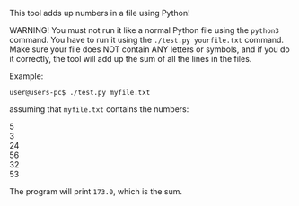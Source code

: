 This tool adds up numbers in a file using Python!

WARNING! You must not run it like a normal Python file using the `python3` command. You have to run it using the `./test.py yourfile.txt` command. Make sure your file does NOT contain ANY letters or symbols, and if you do it correctly, the tool will add up the sum of all the lines in the files. 

Example:

`user@users-pc$ ./test.py myfile.txt`

assuming that `myfile.txt` contains the numbers:  
  
5  
3  
24  
56  
32  
53  

The program will print 
`173.0`, which is the sum.
